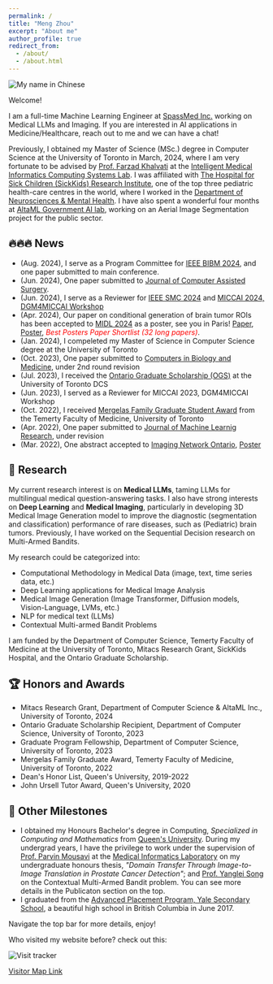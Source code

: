 ```yaml
---
permalink: /
title: "Meng Zhou"
excerpt: "About me"
author_profile: true
redirect_from: 
  - /about/
  - /about.html
---
```

![My name in Chinese](http://simonZhou86.github.io/images/name_chinese.png)

Welcome!

I am a full-time Machine Learning Engineer at [SpassMed Inc.](https://www.spass.ai/) working on Medical LLMs and Imaging. If you are interested in AI applications in Medicine/Healthcare, reach out to me and we can have a chat!

Previously, I obtained my Master of Science (MSc.) degree in Computer Science at the University of Toronto in March, 2024, where I am very fortunate to be advised by [Prof. Farzad Khalvati](https://medical-imaging.utoronto.ca/faculty/farzad-khalvati) at the [Intelligent Medical Informatics Computing Systems Lab](https://imics.ca/). I was affiliated with [The Hospital for Sick Children (SickKids) Research Institute](https://www.sickkids.ca/en/research/about-research-institute/), one of the top three pediatric health-care centres in the world, where I worked in the [Department of Neurosciences & Mental Health](https://www.sickkids.ca/en/research/research-programs/neurosciences-mental-health/). I have also spent a wonderful four months at [AltaML Government AI lab](https://www.govlab.ai/), working on an Aerial Image Segmentation project for the public sector.


## 🔥🔥🔥 News
- (Aug. 2024), I serve as a Program Committee for [IEEE BIBM 2024](https://ieeebibm.org/BIBM2024), and one paper submitted to main conference.
- (Jun. 2024), One paper submitted to [Journal of Computer Assisted Surgery](https://www.tandfonline.com/journals/icsu21).
- (Jun. 2024), I serve as a Reviewer for [IEEE SMC 2024](https://www.ieeesmc2024.org/home) and [MICCAI 2024, DGM4MICCAI Workshop](https://dgm4miccai.github.io/#overview)
- (Apr. 2024), Our paper on conditional generation of brain tumor ROIs has been accepted to [MIDL 2024](https://2024.midl.io/) as a poster, see you in Paris! [Paper](https://openreview.net/forum?id=LLoSHPorlM), [Poster](http://simonZhou86.github.io/files/MIDL_Poster_final.pdf), <span style="color:red">*Best Posters Paper Shortlist (32 long papers)*</span>.
- (Jan. 2024), I compeleted my Master of Science in Computer Science degree at the University of Toronto
- (Oct. 2023), One paper submitted to [Computers in Biology and Medicine](https://www.sciencedirect.com/journal/computers-in-biology-and-medicine), under 2nd round revision
- (Jul. 2023), I received the [Ontario Graduate Scholarship (OGS)](https://www.sgs.utoronto.ca/awards/ontario-graduate-scholarship/) at the University of Toronto DCS
- (Jun. 2023), I served as a Reviewer for MICCAI 2023, DGM4MICCAI Workshop
- (Oct. 2022), I received [Mergelas Family Graduate Student Award](https://medical-imaging.utoronto.ca/news/mergelas-award-recipients-announced) from the Temerty Faculty of Medicine, University of Toronto
- (Apr. 2022), One paper submitted to [Journal of Machine Learnig Research](https://www.jmlr.org/), under revision
- (Mar. 2022), One abstract accepted to [Imaging Network Ontario](https://www.imno.ca/), [Poster](http://simonZhou86.github.io/files/P1-1_Zhou_Meng.pdf)


## 📖 Research
My current research interest is on **Medical LLMs**, taming LLMs for multilingual medical question-answering tasks. I also have strong interests on **Deep Learning** and **Medical Imaging**, particularly in developing 3D Medical Image Generation model to improve the diagnostic (segmentation and classification) performance of rare diseases, such as (Pediatric) brain tumors. Previously, I have worked on the Sequential Decision research on Multi-Armed Bandits.

My research could be categorized into:
  - Computational Methodology in Medical Data (image, text, time series data, etc.)
  - Deep Learning applications for Medical Image Analysis
  - Medical Image Generation (Image Transformer, Diffusion models, Vision-Language, LVMs, etc.)
  - NLP for medical text (LLMs)
  - Contextual Multi-armed Bandit Problems

I am funded by the Department of Computer Science, Temerty Faculty of Medicine at the University of Toronto, Mitacs Research Grant, SickKids Hospital, and the Ontario Graduate Scholarship.


## 🏆 Honors and Awards
- Mitacs Research Grant, Department of Computer Science & AltaML Inc., University of Toronto, 2024
- Ontario Graduate Scholarship Recipient, Department of Computer Science, University of Toronto, 2023
- Graduate Program Fellowship, Department of Computer Science, University of Toronto, 2023
- Mergelas Family Graduate Award, Temerty Faculty of Medicine, University of Toronto, 2022
- Dean's Honor List, Queen's University, 2019-2022
- John Ursell Tutor Award, Queen's University, 2020


## 🚩 Other Milestones
- I obtained my Honours Bachelor's degree in Computing, *Specialized in Computing and Mathematics* from [Queen's University](https://www.queensu.ca/). During my undergrad years, I have the privilege to work under the supervision of [Prof. Parvin Mousavi](https://www.cs.queensu.ca/people/Parvin/Mousavi) at the [Medical Informatics Laboratory](https://medi.cs.queensu.ca/) on my undergraduate honours thesis, *"Domain Transfer Through Image-to-Image Translation in Prostate Cancer Detection"*; and [Prof. Yanglei Song](https://sites.google.com/view/yangleisong) on the Contextual Multi-Armed Bandit problem. You can see more details in the Publicaton section on the top. 
- I graduated from the [Advanced Placement Program, Yale Secondary School](https://yale.abbyschools.ca/), a beautiful high school in British Columbia in June 2017.


Navigate the top bar for more details, enjoy!

Who visited my website before? check out this:

![Visit tracker](https://clustrmaps.com/map_v2.png?d=J-NsD83hGHTyToBRLFxnexK8pRjz_RJvImjuuaTU6JE&cl=ffffff)

[Visitor Map Link](https://clustrmaps.com/site/1bo9o)